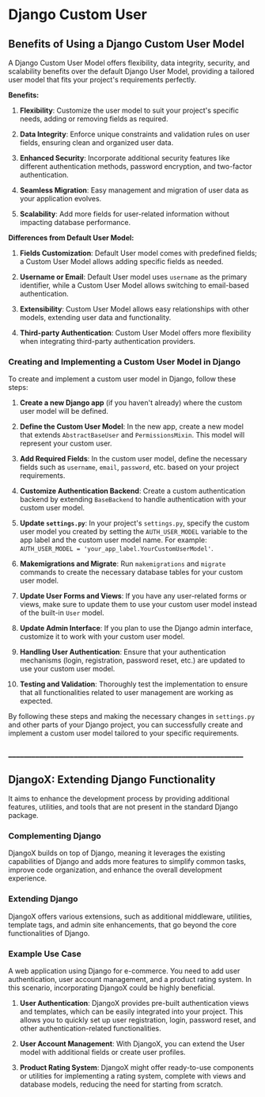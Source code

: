 # Django Custom User

## Benefits of Using a Django Custom User Model

A Django Custom User Model offers flexibility, data integrity, security, and scalability benefits over the default Django User Model, providing a tailored user model that fits your project's requirements perfectly.

**Benefits:**

1. **Flexibility**: Customize the user model to suit your project's specific needs, adding or removing fields as required.

2. **Data Integrity**: Enforce unique constraints and validation rules on user fields, ensuring clean and organized user data.

3. **Enhanced Security**: Incorporate additional security features like different authentication methods, password encryption, and two-factor authentication.

4. **Seamless Migration**: Easy management and migration of user data as your application evolves.

5. **Scalability**: Add more fields for user-related information without impacting database performance.

**Differences from Default User Model:**

1. **Fields Customization**: Default User model comes with predefined fields; a Custom User Model allows adding specific fields as needed.

2. **Username or Email**: Default User model uses `username` as the primary identifier, while a Custom User Model allows switching to email-based authentication.

3. **Extensibility**: Custom User Model allows easy relationships with other models, extending user data and functionality.

4. **Third-party Authentication**: Custom User Model offers more flexibility when integrating third-party authentication providers.

### Creating and Implementing a Custom User Model in Django

To create and implement a custom user model in Django, follow these steps:

1. **Create a new Django app** (if you haven't already) where the custom user model will be defined.

2. **Define the Custom User Model**: In the new app, create a new model that extends `AbstractBaseUser` and `PermissionsMixin`. This model will represent your custom user.

3. **Add Required Fields**: In the custom user model, define the necessary fields such as `username`, `email`, `password`, etc. based on your project requirements.

4. **Customize Authentication Backend**: Create a custom authentication backend by extending `BaseBackend` to handle authentication with your custom user model.

5. **Update `settings.py`**: In your project's `settings.py`, specify the custom user model you created by setting the `AUTH_USER_MODEL` variable to the app label and the custom user model name. For example: `AUTH_USER_MODEL = 'your_app_label.YourCustomUserModel'`.

6. **Makemigrations and Migrate**: Run `makemigrations` and `migrate` commands to create the necessary database tables for your custom user model.

7. **Update User Forms and Views**: If you have any user-related forms or views, make sure to update them to use your custom user model instead of the built-in `User` model.

8. **Update Admin Interface**: If you plan to use the Django admin interface, customize it to work with your custom user model.

9. **Handling User Authentication**: Ensure that your authentication mechanisms (login, registration, password reset, etc.) are updated to use your custom user model.

10. **Testing and Validation**: Thoroughly test the implementation to ensure that all functionalities related to user management are working as expected.

By following these steps and making the necessary changes in `settings.py` and other parts of your Django project, you can successfully create and implement a custom user model tailored to your specific requirements.

### _____________________________________________________________

## DjangoX: Extending Django Functionality

It aims to enhance the development process by providing additional features, utilities, and tools that are not present in the standard Django package.

### Complementing Django

DjangoX builds on top of Django, meaning it leverages the existing capabilities of Django and adds more features to simplify common tasks, improve code organization, and enhance the overall development experience.

### Extending Django

DjangoX offers various extensions, such as additional middleware, utilities, template tags, and admin site enhancements, that go beyond the core functionalities of Django.

### Example Use Case

A web application using Django for e-commerce. You need to add user authentication, user account management, and a product rating system. In this scenario, incorporating DjangoX could be highly beneficial.

1. **User Authentication**: DjangoX provides pre-built authentication views and templates, which can be easily integrated into your project. This allows you to quickly set up user registration, login, password reset, and other authentication-related functionalities.

2. **User Account Management**: With DjangoX, you can extend the User model with additional fields or create user profiles.

3. **Product Rating System**: DjangoX might offer ready-to-use components or utilities for implementing a rating system, complete with views and database models, reducing the need for starting from scratch.
